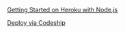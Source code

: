 [Getting Started on Heroku with Node.js](https://devcenter.heroku.com/articles/getting-started-with-nodejs#set-up)

[Deploy via Codeship](https://documentation.codeship.com/basic/continuous-deployment/deployment-to-heroku/)